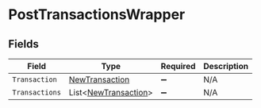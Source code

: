 # PostTransactionsWrapper


## Fields

| Field                                                             | Type                                                              | Required                                                          | Description                                                       |
| ----------------------------------------------------------------- | ----------------------------------------------------------------- | ----------------------------------------------------------------- | ----------------------------------------------------------------- |
| `Transaction`                                                     | [NewTransaction](../../Models/Components/NewTransaction.md)       | :heavy_minus_sign:                                                | N/A                                                               |
| `Transactions`                                                    | List<[NewTransaction](../../Models/Components/NewTransaction.md)> | :heavy_minus_sign:                                                | N/A                                                               |